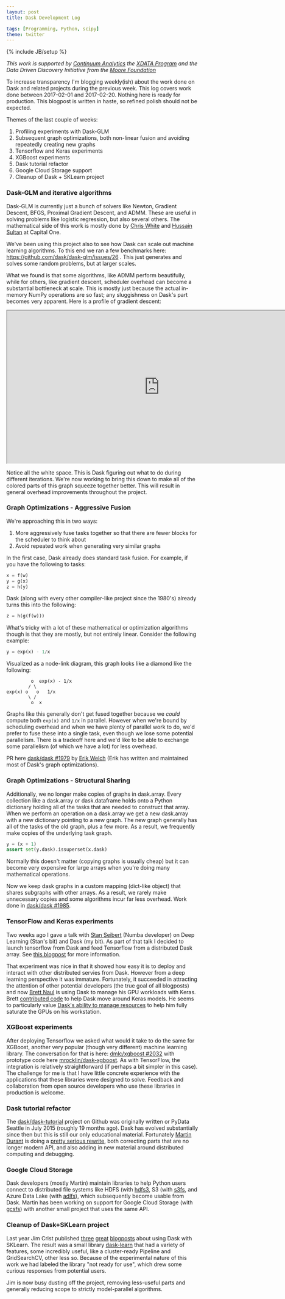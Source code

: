 ```yaml
---
layout: post
title: Dask Development Log

tags: [Programming, Python, scipy]
theme: twitter
---
```


{% include JB/setup %}

_This work is supported by [Continuum Analytics](http://continuum.io)
the [XDATA Program](http://www.darpa.mil/program/XDATA)
and the Data Driven Discovery Initiative from the [Moore
Foundation](https://www.moore.org/)_

To increase transparency I'm blogging weekly(ish) about the work done on Dask
and related projects during the previous week. This log covers work done
between 2017-02-01 and 2017-02-20. Nothing here is ready for production. This
blogpost is written in haste, so refined polish should not be expected.

Themes of the last couple of weeks:

1.  Profiling experiments with Dask-GLM
2.  Subsequent graph optimizations, both non-linear fusion and avoiding
    repeatedly creating new graphs
3.  Tensorflow and Keras experiments
4.  XGBoost experiments
5.  Dask tutorial refactor
6.  Google Cloud Storage support
7.  Cleanup of Dask + SKLearn project

### Dask-GLM and iterative algorithms

Dask-GLM is currently just a bunch of solvers like Newton, Gradient Descent,
BFGS, Proximal Gradient Descent, and ADMM. These are useful in solving
problems like logistic regression, but also several others. The mathematical
side of this work is mostly done by [Chris White](https://github.com/moody-marlin/)
and [Hussain Sultan](https://github.com/hussainsultan) at Capital One.

We've been using this project also to see how Dask can scale out machine
learning algorithms. To this end we ran a few benchmarks here:
https://github.com/dask/dask-glm/issues/26 . This just generates and solves
some random problems, but at larger scales.

What we found is that some algorithms, like ADMM perform beautifully, while
for others, like gradient descent, scheduler overhead can become a substantial
bottleneck at scale. This is mostly just because the actual in-memory
NumPy operations are so fast; any sluggishness on Dask's part becomes very
apparent. Here is a profile of gradient descent:

<iframe src="https://cdn.rawgit.com/mrocklin/e7bcb979e147102bf9ac428ed9074000/raw/d38234f3e9072816bea98d032f1e4f9e618242c3/task-stream-glm-gradient-descent.html"
        width="800" height="400"></iframe>

Notice all the white space. This is Dask figuring out what to do during
different iterations. We're now working to bring this down to make all of the
colored parts of this graph squeeze together better. This will result in
general overhead improvements throughout the project.

### Graph Optimizations - Aggressive Fusion

We're approaching this in two ways:

1.  More aggressively fuse tasks together so that there are fewer blocks for
    the scheduler to think about
2.  Avoid repeated work when generating very similar graphs

In the first case, Dask already does standard task fusion. For example, if you
have the following to tasks:

```python
x = f(w)
y = g(x)
z = h(y)
```

Dask (along with every other compiler-like project since the 1980's) already
turns this into the following:

```python
z = h(g(f(w)))
```

What's tricky with a lot of these mathematical or optimization algorithms
though is that they are mostly, but not entirely linear. Consider the
following example:

```python
y = exp(x) - 1/x
```

Visualized as a node-link diagram, this graph looks like a diamond like the following:

```
         o  exp(x) - 1/x
        / \
exp(x) o   o   1/x
        \ /
         o  x
```

Graphs like this generally don't get fused together because we _could_ compute
both `exp(x)` and `1/x` in parallel. However when we're bound by scheduling
overhead and when we have plenty of parallel work to do, we'd prefer to fuse
these into a single task, even though we lose some potential parallelism.
There is a tradeoff here and we'd like to be able to exchange some parallelism
(of which we have a lot) for less overhead.

PR here [dask/dask #1979](https://github.com/dask/dask/pull/1979) by [Erik
Welch](https://github.com/eriknw) (Erik has written and maintained most of
Dask's graph optimizations).

### Graph Optimizations - Structural Sharing

Additionally, we no longer make copies of graphs in dask.array. Every
collection like a dask.array or dask.dataframe holds onto a Python dictionary
holding all of the tasks that are needed to construct that array. When we
perform an operation on a dask.array we get a new dask.array with a new
dictionary pointing to a new graph. The new graph generally has all of the
tasks of the old graph, plus a few more. As a result, we frequently make
copies of the underlying task graph.

```python
y = (x + 1)
assert set(y.dask).issuperset(x.dask)
```

Normally this doesn't matter (copying graphs is usually cheap) but it can
become very expensive for large arrays when you're doing many mathematical
operations.

Now we keep dask graphs in a custom mapping (dict-like object) that shares
subgraphs with other arrays. As a result, we rarely make unnecessary copies
and some algorithms incur far less overhead. Work done in
[dask/dask #1985](https://github.com/dask/dask/pull/1985).

### TensorFlow and Keras experiments

Two weeks ago I gave a talk with [Stan Seibert](https://github.com/seibert)
(Numba developer) on Deep Learning (Stan's bit) and Dask (my bit). As part of
that talk I decided to launch tensorflow from Dask and feed Tensorflow from a
distributed Dask array. See [this
blogpost](/2017/02/11/dask-tensorflow) for
more information.

That experiment was nice in that it showed how easy it is to deploy and
interact with other distributed servies from Dask. However from a deep
learning perspective it was immature. Fortunately, it succeeded in attracting
the attention of other potential developers (the true goal of all blogposts)
and now [Brett Naul](https://github.com/bnaul) is using Dask to manage his GPU
workloads with Keras. Brett [contributed
code](https://github.com/dask/distributed/pull/878) to help Dask move around
Keras models. He seems to particularly value [Dask's ability to manage
resources](http://distributed.readthedocs.io/en/latest/resources.html) to help
him fully saturate the GPUs on his workstation.

### XGBoost experiments

After deploying Tensorflow we asked what would it take to do the same for
XGBoost, another very popular (though very different) machine learning library.
The conversation for that is here: [dmlc/xgboost
#2032](https://github.com/dmlc/xgboost/issues/2032) with prototype code here
[mrocklin/dask-xgboost](https://github.com/mrocklin/dask-xgboost). As with
TensorFlow, the integration is relatively straightforward (if perhaps a bit
simpler in this case). The challenge for me is that I have little concrete
experience with the applications that these libraries were designed to solve.
Feedback and collaboration from open source developers who use these libraries
in production is welcome.

### Dask tutorial refactor

The [dask/dask-tutorial](https://github.com/dask/dask-tutorial) project on
Github was originally written or PyData Seattle in July 2015 (roughly 19 months
ago). Dask has evolved substantially since then but this is still our only
educational material. Fortunately [Martin
Durant](http://martindurant.github.io/) is doing a [pretty
serious rewrite](https://github.com/dask/dask-tutorial/pull/29), both correcting parts that are no longer modern API, and also
adding in new material around distributed computing and debugging.

### Google Cloud Storage

Dask developers (mostly Martin) maintain libraries to help Python users connect
to distributed file systems like HDFS (with
[hdfs3](http://hdfs3.readthedocs.io/en/latest/), S3 (with
[s3fs](http://s3fs.readthedocs.io/en/latest/), and Azure Data Lake (with
[adlfs](https://github.com/Azure/azure-data-lake-store-python)), which
subsequently become usable from Dask. Martin has been working on support for
Google Cloud Storage (with [gcsfs](https://github.com/martindurant/gcsfs)) with
another small project that uses the same API.

### Cleanup of Dask+SKLearn project

Last year Jim Crist published
[three](http://jcrist.github.io/dask-sklearn-part-1.html)
[great](http://jcrist.github.io/dask-sklearn-part-2.html)
[blogposts](http://jcrist.github.io/dask-sklearn-part-3.html) about using Dask
with SKLearn. The result was a small library
[dask-learn](https://github.com/dask/dask-learn) that had a variety of
features, some incredibly useful, like a cluster-ready Pipeline and
GridSearchCV, other less so. Because of the experimental nature of this work
we had labeled the library "not ready for use", which drew some curious
responses from potential users.

Jim is now busy dusting off the project, removing less-useful parts and
generally reducing scope to strictly model-parallel algorithms.
